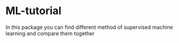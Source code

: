 # ML-tutorial
In this package you can find different method of supervised machine learning and compare them together 
